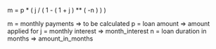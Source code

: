 m = p * ( j / ( 1 - ( 1 + j ) ** ( -n ) ) )

m = monthly payments                 => to be calculated
p = loan amount                           => amount applied for
j = monthly interest                    => month_interest
n = loan duration in months         => amount_in_months